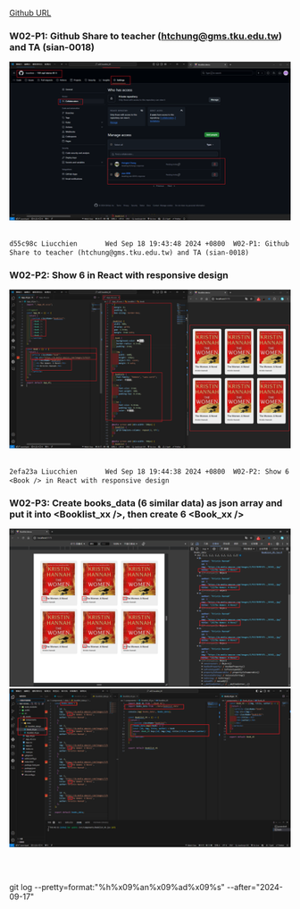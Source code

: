 [Github URL](https://github.com/Liucchien/1131-wp1-demo-45)


### W02-P1: Github Share to teacher (htchung@gms.tku.edu.tw) and TA (sian-0018)
 
![](w02-p1.png)

```

d55c98c Liucchien       Wed Sep 18 19:43:48 2024 +0800  W02-P1: Github Share to teacher (htchung@gms.tku.edu.tw) and TA (sian-0018)

```

### W02-P2: Show 6 <Book /> in React with responsive design
 
![](w02-p2.png)


```

2efa23a Liucchien       Wed Sep 18 19:44:38 2024 +0800  W02-P2: Show 6 <Book /> in React with responsive design

```

### W02-P3: Create books_data (6 similar data) as json array and put it into <Booklist_xx />, then create 6 <Book_xx />
 
![](w02-p3-1.png)
![](w02-p3-2.png)

```



```
git log --pretty=format:"%h%x09%an%x09%ad%x09%s" --after="2024-09-17"